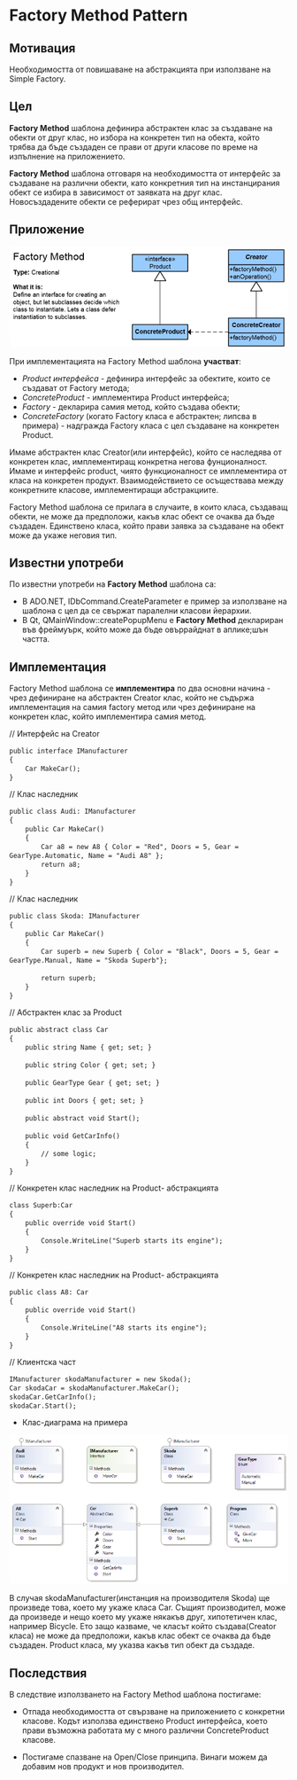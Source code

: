 # Factory Method Pattern

## Мотивация

Необходимостта от повишаване на абстракцията при използване на Simple Factory.

## Цел

**Factory Method** шаблона дефинира абстрактен клас за създаване на обекти от друг клас, но избора на конкретен тип на обекта, който трябва да бъде създаден се прави от други класове по време на изпълнение на приложението.

**Factory Method** шаблона отговаря на необходимостта от интерфейс за създаване на различни обекти, като конкретния тип на инстанцирания обект се избира в зависимост от заявката на друг клас. Новосъздадените обекти се реферират чрез общ интерфейс.

## Приложение

![](FactoryMethodClassDiagram.png)

При имплементацията на Factory Method шаблона **участват**:

* *Product интерфейса* - дефинира интерфейс за обектите, които се създават от Factory метода;
* *ConcreteProduct* - имплементира Product интерфейса;
* *Factory* - декларира самия метод, който създава обекти;
* *ConcreteFactory* (когато Factory класа е абстрактен; липсва в примера) - надгражда Factory класа с цел създаване на конкретен Product.

Имаме абстрактен клас Creator(или интерфейс), който се наследява от конкретен клас, имплементиращ конкретна негова фунционалност. Имаме и интерфейс product, чиято функционалност се имплементира от класа на конкретен продукт. Взаимодействието се осъществава между конкретните класове, имплементиращи абстракциите.

Factory Method шаблона се прилага в случаите, в които класа, създаващ обекти, не може да предположи, какъв клас обект се очаква да бъде създаден. Единствено класа, който прави заявка за създаване на обект може да укаже неговия тип.

## Известни употреби

По известни употреби на **Factory Method** шаблона са:

* В ADO.NET, IDbCommand.CreateParameter е пример за използване на шаблона с цел да се свържат паралелни класови йерархии.
* В Qt, QMainWindow::createPopupMenu е  **Factory Method** деклариран във фреймуърк, който може да бъде овъррайднат в аплике;шън частта.

## Имплементация

Factory Method шаблона се **имплементира** по два основни начина - чрез дефиниране на абстрактен Creator клас, който не съдържа имплементация на самия factory метод или чрез дефиниране на конкретен клас, който имплементира самия метод.


// Интерфейс на Creator

	public interface IManufacturer
    {
        Car MakeCar();
    }

// Клас наследник

	public class Audi: IManufacturer
    {
        public Car MakeCar()
        {
            Car a8 = new A8 { Color = "Red", Doors = 5, Gear = GearType.Automatic, Name = "Audi A8" };
            return a8;
        }
    }

// Клас наследник

	public class Skoda: IManufacturer
    {
        public Car MakeCar()
        {
            Car superb = new Superb { Color = "Black", Doors = 5, Gear = GearType.Manual, Name = "Skoda Superb"};

            return superb;
        }
    }

// Абстрактен клас за Product

	public abstract class Car
    {
        public string Name { get; set; }

        public string Color { get; set; }

        public GearType Gear { get; set; }

        public int Doors { get; set; }

        public abstract void Start();

        public void GetCarInfo()
        {
            // some logic;
        }
    }

// Конкретен клас наследник на Product- абстракцията

	class Superb:Car
    {
        public override void Start()
        {
            Console.WriteLine("Superb starts its engine");
        }
    }

// Конкретен клас наследник на Product- абстракцията

	public class A8: Car
    {
        public override void Start()
        {
            Console.WriteLine("A8 starts its engine");
        }
    }

// Клиентска част

	IManufacturer skodaManufacturer = new Skoda();
    Car skodaCar = skodaManufacturer.MakeCar();
    skodaCar.GetCarInfo();
    skodaCar.Start();

* Клас-диаграма на примера

![](FactoryMethod.png)

В случая skodaManufacturer(инстанция на производителя Skoda) ще произведе това, което му укаже класа Car. Същият производител, може да произведе и нещо което му укаже някакъв друг, хипотетичен клас, например Bicycle. Ето защо казваме, че класът който създава(Creator класа) не може да предположи, какъв клас обект се очаква да бъде създаден. Product класа, му указва какъв тип обект да създаде.

## Последствия

В следствие използването на Factory Method шаблона постигаме:

* Отпада необходимостта от свързване на приложението с конкретни класове. Кодът използва единствено Product интерфейса, което прави възможна работата му с много различни ConcreteProduct класове.

* Постигаме спазване на Open/Close принципа. Винаги можем да добавим нов продукт и нов производител.


